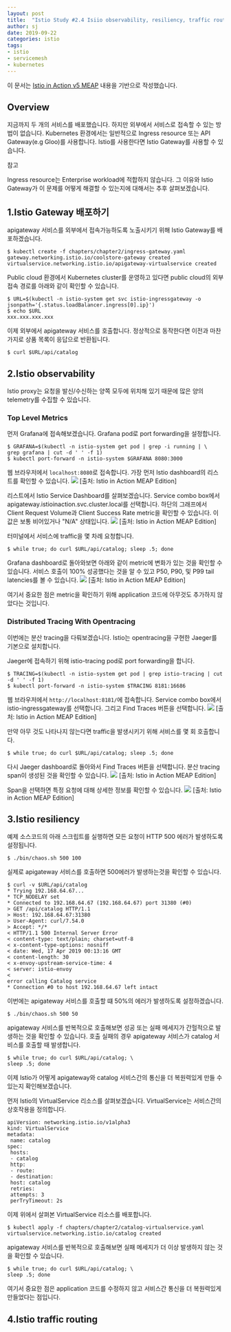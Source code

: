 ```yaml
---
layout: post
title:  "Istio Study #2.4 Isiio observability, resiliency, traffic routing"
author: sj
date: 2019-09-22
categories: istio
tags:
- istio
- servicemesh
- kubernetes
---
```


이 문서는 [Istio in Action v5 MEAP](https://www.manning.com/books/istio-in-action) 
내용을 기반으로 작성했습니다. 

## Overview

지금까지 두 개의 서비스를 배포했습니다. 하지만 외부에서 서비스로 접속할 수 있는 방법이 없습니다. 
Kubernetes 환경에서는 일반적으로 Ingress resource 또는 API Gateway(e.g Gloo)를 사용합니다.
Istio를 사용한다면 Istio Gateway를 사용할 수 있습니다.

<p class="tip-title">참고</p>
<p class="tip-content">
Ingress resource는 Enterprise workload에 적합하지 않습니다. 
그 이유와 Istio Gateway가 이 문제를 어떻게 해결할 수 있는지에 대해서는 추후 살펴보겠습니다. 
</p>

## 1.Istio Gateway 배포하기

apigateway 서비스를 외부에서 접속가능하도록 노출시키기 위해 Istio Gateway를 배포하겠습니다.
```
$ kubectl create -f chapters/chapter2/ingress-gateway.yaml
gateway.networking.istio.io/coolstore-gateway created
virtualservice.networking.istio.io/apigateway-virtualservice created
```

Public cloud 환경에서 Kubernetes cluster를 운영하고 있다면 public cloud의 외부 접속 경로를 아래와 같이 확인할 수 있습니다.
```
$ URL=$(kubectl -n istio-system get svc istio-ingressgateway -o jsonpath='{.status.loadBalancer.ingress[0].ip}')
$ echo $URL
xxx.xxx.xxx.xxx
```

이제 외부에서 apigateway 서비스를 호출합니다.
정상적으로 동작한다면 이전과 마찬가지로 상품 목록이 응답으로 반환됩니다.
```
$ curl $URL/api/catalog
```

## 2.Istio observability

Istio proxy는 요청을 발신/수신하는 양쪽 모두에 위치해 있기 때문에 많은 양의 telemetry를 수집할 수 있습니다.

### Top Level Metrics

먼저 Grafana에 접속해보겠습니다.
Grafana pod로 port forwarding을 설정합니다. 
```
$ GRAFANA=$(kubectl -n istio-system get pod | grep -i running | \
grep grafana | cut -d ' ' -f 1)
$ kubectl port-forward -n istio-system $GRAFANA 8080:3000
```

웹 브라우저에서 `localhost:8080`로 접속합니다.
가장 먼저 Istio dashboard의 리스트를 확인할 수 있습니다.
![](/blog/assets/images/kubernetes/istio/istio-study-2.4-001.png)
[출처: Istio in Action MEAP Edition]

리스트에서 Istio Service Dashboard를 살펴보겠습니다.
Service combo box에서 apigateway.istioinaction.svc.cluster.local를 선택합니다.
하단의 그래프에서 Client Request Volume과 Client Success Rate metric을 확인할 수 있습니다.
이 값은 보통 비어있거나 "N/A" 상태입니다. 
![](/blog/assets/images/kubernetes/istio/istio-study-2.4-002.png)
[출처: Istio in Action MEAP Edition]

터미널에서 서비스에 traffic을 몇 차례 요청합니다. 
```
$ while true; do curl $URL/api/catalog; sleep .5; done
```

Grafana dashboard로 돌아와보면 아래와 같이 metric에 변화가 있는 것을 확인할 수 있습니다. 
서비스 호출이 100% 성공했다는 것을 알 수 있고 P50, P90, 및 P99 tail latencies를 볼 수 있습니다.
![](/blog/assets/images/kubernetes/istio/istio-study-2.4-003.png)
[출처: Istio in Action MEAP Edition]

여기서 중요한 점은 metric을 확인하기 위해 application 코드에 아무것도 추가하지 않았다는 것입니다.

### Distributed Tracing With Opentracing

이번에는 분산 tracing을 다뤄보겠습니다. Istio는 opentracing을 구현한 Jaeger를 기본으로 설치합니다.

Jaeger에 접속하기 위해 istio-tracing pod로 port forwarding을 합니다.
```
$ TRACING=$(kubectl -n istio-system get pod | grep istio-tracing | cut -d ' ' -f 1)
$ kubectl port-forward -n istio-system $TRACING 8181:16686
```

웹 브라우저에서 `http://localhost:8181/`에 접속합니다.
Service combo box에서 istio-ingressgateway를 선택합니다.
그리고 Find Traces 버튼을 선택합니다.
![](/blog/assets/images/kubernetes/istio/istio-study-2.4-004.png)
[출처: Istio in Action MEAP Edition]

만약 아무 것도 나타나지 않는다면 traffic을 발생시키기 위해 서비스를 몇 회 호출합니다.
```
$ while true; do curl $URL/api/catalog; sleep .5; done
```

다시 Jaeger dashboard로 돌아와서 Find Traces 버튼을 선택합니다.
분산 tracing span이 생성된 것을 확인할 수 있습니다. 
![](/blog/assets/images/kubernetes/istio/istio-study-2.4-005.png)
[출처: Istio in Action MEAP Edition]

Span을 선택하면 특정 요청에 대해 상세한 정보를 확인할 수 있습니다.
![](/blog/assets/images/kubernetes/istio/istio-study-2.4-006.png)
[출처: Istio in Action MEAP Edition]

## 3.Istio resiliency

예제 소스코드의 아래 스크립트를 실행하면 모든 요청이 HTTP 500 에러가 발생하도록 설정됩니다. 
```
$ ./bin/chaos.sh 500 100
```

실제로 apigateway 서비스를 호출하면 500에러가 발생하는것을 확인할 수 있습니다.
```
$ curl -v $URL/api/catalog
* Trying 192.168.64.67...
* TCP_NODELAY set
* Connected to 192.168.64.67 (192.168.64.67) port 31380 (#0)
> GET /api/catalog HTTP/1.1
> Host: 192.168.64.67:31380
> User-Agent: curl/7.54.0
> Accept: */*
< HTTP/1.1 500 Internal Server Error
< content-type: text/plain; charset=utf-8
< x-content-type-options: nosniff
< date: Wed, 17 Apr 2019 00:13:16 GMT
< content-length: 30
< x-envoy-upstream-service-time: 4
< server: istio-envoy
<
error calling Catalog service
* Connection #0 to host 192.168.64.67 left intact
```

이번에는 apigateway 서비스를 호출할 떄 50%의 에러가 발생하도록 설정하겠습니다.
```
$ ./bin/chaos.sh 500 50
```

apigateway 서비스를 반복적으로 호출해보면 성공 또는 실패 메세지가 간헐적으로 발생하는 것을 확인할 수 있습니다.
호출 실패의 경우 apigateway 서비스가 catalog 서비스를 호출할 때 발생합니다.
```
$ while true; do curl $URL/api/catalog; \
sleep .5; done
```

이제 Istio가 어떻게 apigateway와 catalog 서비스간의 통신을 더 복원력있게 만들 수 있는지 확인해보겠습니다.

먼저 Istio의 VirtualService 리소스를 살펴보겠습니다.
VirtualService는 서비스간의 상호작용을 정의합니다.
```
apiVersion: networking.istio.io/v1alpha3
kind: VirtualService
metadata:
 name: catalog
spec:
 hosts:
 - catalog
 http:
 - route:
 - destination:
 host: catalog
 retries:
 attempts: 3
 perTryTimeout: 2s
```

이제 위에서 살펴본 VirtualService 리소스를 배포합니다.
```
$ kubectl apply -f chapters/chapter2/catalog-virtualservice.yaml
virtualservice.networking.istio.io/catalog created
```

apigateway 서비스를 반복적으로 호출해보면 실패 메세지가 더 이상 발생하지 않는 것을 확인할 수 있습니다.
```
$ while true; do curl $URL/api/catalog; \
sleep .5; done
```

여기서 중요한 점은 application 코드를 수정하지 않고 서비스간 통신을 더 복원력있게 만들었다는 점입니다.


## 4.Istio traffic routing